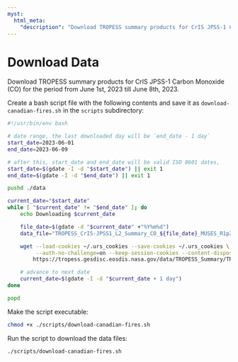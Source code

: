 ```yaml
---
myst:
  html_meta:
    "description": "Download TROPESS summary products for CrIS JPSS-1 Carbon Monoxide (CO) for the period from June 1st, 2023 till June 8th, 2023."
---
```


# Download Data

Download TROPESS summary products for CrIS JPSS-1 Carbon Monoxide (CO) for the period from June 1st, 2023 till June 8th, 2023. 

Create a bash script file with the following contents and save it as `download-canadian-fires.sh` in the `scripts` subdirectory:

```bash
#!/usr/bin/env bash

# date range, the last downloaded day will be `end_date - 1 day`
start_date=2023-06-01
end_date=2023-06-09

# after this, start_date and end_date will be valid ISO 8601 dates,
start_date=$(gdate -I -d "$start_date") || exit 1
end_date=$(gdate -I -d "$end_date") || exit 1

pushd ./data

current_date="$start_date"
while [ "$current_date" != "$end_date" ]; do 
    echo Downloading $current_date

    file_date=$(gdate -d "$current_date" +"%Y%m%d")
    data_file="TROPESS_CrIS-JPSS1_L2_Summary_CO_${file_date}_MUSES_R1p20_FS_F0p6.nc"

    wget --load-cookies ~/.urs_cookies --save-cookies ~/.urs_cookies \
         --auth-no-challenge=on --keep-session-cookies --content-disposition --continue \
        https://tropess.gesdisc.eosdis.nasa.gov/data/TROPESS_Summary/TRPSYL2COCRS1FS.1/2023/$data_file

    # advance to next date
    current_date=$(gdate -I -d "$current_date + 1 day")
done

popd
```

Make the script executable:

```bash
chmod +x ./scripts/download-canadian-fires.sh
```

Run the script to download the data files:

```bash
./scripts/download-canadian-fires.sh
```
